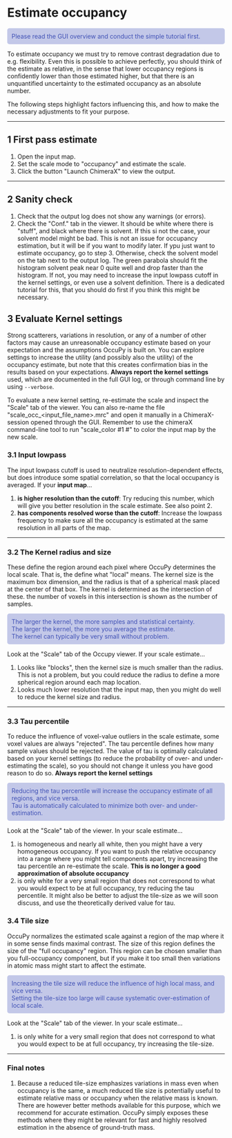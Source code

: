 # Estimate occupancy 

<style>
p.comment {
background-color: #c3c8e8;
color: #4051b5;
padding: 10px;
margin-left: 0px;
border-radius: 5px;
}

</style>

<p class="comment">
Please read the GUI overview and conduct the simple tutorial first.
</p>

To estimate occupancy we must try to remove contrast degradation due to e.g. flexibility. Even this is possible to 
achieve perfectly, you should think of the estimate as relative, in the sense that lower occupancy regions is 
confidently lower than those estimated higher, but that there is an unquantified uncertainty to the estimated 
occupancy as an absolute number. 

The following steps highlight factors influencing this, and how to make the necessary adjustments to fit your purpose. 

---

## 1 First pass estimate
1. Open the input map. 
2. Set the scale mode to "occupancy" and estimate the scale. 
3. Click the button "Launch ChimeraX" to view the output. 

---

## 2 Sanity check
1. Check that the output log does not show any warnings (or errors).
2. Check the "Conf." tab in the viewer. It should be white where there is "stuff", and black where there is solvent. 
   If this si not the case, your solvent model might be bad. This is not an issue for occupancy estimation, but it 
   will be if you want to modify later. If ypu just want to estimate occupancy, go to step 3. Otherwise, check the 
   solvent model on the tab next to the output log. The green parabola should fit the histogram solvent peak near 0 
   quite well and drop faster than the histogram. If not, you may need to increase the input lowpass cutoff in the 
   kernel settings, or even use a solvent definition. There  is a dedicated tutorial for this, that you should do 
   first if you think this might be necessary. 


## 3 Evaluate Kernel settings
Strong scatterers, variations in resolution, or any of a number of other factors may cause an unreasonable occupancy 
estimate based on your expectation and the assumptions OccuPy is built on. You can explore settings to increase the 
utility (and possibly also the utility) of the occupancy estimate, but note that this creates confirmation bias in 
the results based on your expectations. **Always report the kernel settings** used, which are documented in the full 
GUI log, or through command line by using `--verbose`. 

To evaluate a new kernel setting, re-estimate the scale and inspect the "Scale" tab of the viewer. You can also 
re-name the file "scale_occ_<input_file_name\>.mrc" and open it manually in a ChimeraX-session opened through the GUI.
Remember to use the chimeraX command-line tool to run "scale_color #1 #<new scale map>" to color the input map by 
the new scale.

### 3.1 Input lowpass 
The input lowpass cutoff is used to neutralize resolution-dependent effects, but does introduce some spatial 
correlation, so that the local occupancy is averaged. If your **input map**...

1. **is higher resolution than the cutoff**:  Try reducing this number, which will give you better resolution in the 
    scale estimate. See also point 2.
2. **has components resolved worse than the cutoff**: Increase the lowpass frequency to make sure all the occupancy 
   is estimated at the same resolution in all parts of the map.

---

### 3.2 The Kernel radius and size
These define the region around each pixel where OccuPy determines the local scale. That is, the define what "local" 
means. The kernel size is the maximum box dimension, and the radius is that of a spherical mask placed at the center 
of that box. The kernel is determined as the intersection of these. the number of voxels in this intersection is 
shown as the number of samples. 

<p class="comment">
The larger the kernel, the more samples and statistical certainty. <br>
The larger the kernel, the more you average the estimate. <br>
The kernel can typically be very small without problem.
</p>

Look at the "Scale" tab of the Occupy viewer. If your scale estimate...

1. Looks like "blocks", then the kernel size is much smaller than the radius. This is not a problem, but you could 
   reduce the radius to define a more spherical region around each map location. 
2. Looks much lower resolution that the input map, then you might do well to reduce the kernel size and radius. 

---

### 3.3 Tau percentile
To reduce the influence of voxel-value outliers in the scale estimate, some voxel values are always "rejected". The tau 
percentile defines how many sample values should be rejected. The value of tau is optimally calculated based on your 
kernel settings (to reduce the probability of over- and under-estimating the scale), so you should not change it 
unless you have good reason to do so. **Always report the kernel settings**

<p class="comment">
Reducing the tau percentile will increase the occupancy estimate of all regions, and vice versa. <br>
Tau is automatically calculated to minimize both over- and under-estimation. 
</p>
Look at the "Scale" tab of the viewer. In your scale estimate...

1. is homogeneous and nearly all white, then you might have a very homogeneous occupancy. If you want to push the 
   relative occupancy into a range where you might tell components apart, try increasing the tau percentile an 
   re-estimate the scale. **This is no longer a good approximation of absolute occupancy**
2. is only white for a very small region that does not correspond to what you would expect to be at full occupancy, 
   try reducing the tau percentile. It might also be better to adjust the tile-size as we will soon discuss, and use 
   the theoretically derived value for tau.

### 3.4 Tile size
OccuPy normalizes the estimated scale against a region of the map where it in some sense finds maximal contrast. The 
size of this region defines the size of the "full occupancy" region. This region can be chosen smaller than you 
full-occupancy component, but if you make it too small then variations in atomic mass might start to affect the 
estimate. 

<p class="comment">
Increasing the tile size will reduce the influence of high local mass, and vice versa. <br>
Setting the tile-size too large will cause systematic over-estimation of local scale. 
</p>
Look at the "Scale" tab of the viewer. In your scale estimate...

1. is only white for a very small region that does not correspond to what you would expect to be at full occupancy, 
   try increasing the tile-size. 

---

### Final notes
1. Because a reduced tile-size emphasizes variations in mass even when occupancy is the same, a much reduced tile 
   size is potentially useful to estimate relative mass or occupancy when the relative mass is known. There are 
   however better methods available for this purpose, which we recommend for accurate estimation. OccuPy simply 
   exposes these methods where they might be relevant for fast and highly resolved estimation in the absence of 
   ground-truth mass. 

